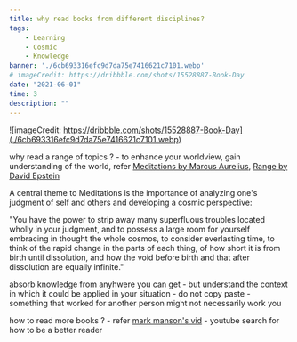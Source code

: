 ```yaml
---
title: why read books from different disciplines?
tags: 
    - Learning
    - Cosmic
    - Knowledge
banner: './6cb693316efc9d7da75e7416621c7101.webp'
# imageCredit: https://dribbble.com/shots/15528887-Book-Day
date: "2021-06-01"
time: 3
description: ""
---
```



![imageCredit: https://dribbble.com/shots/15528887-Book-Day](./6cb693316efc9d7da75e7416621c7101.webp)

why read a range of topics ? - to enhance your worldview, gain understanding of the world, refer [Meditations by Marcus Aurelius](https://amzn.to/3l0i9yZ), [Range by David Epstein](https://amzn.to/3BQmf2H)

A central theme to Meditations is the importance of analyzing one's judgment of self and others and developing a cosmic perspective:

"You have the power to strip away many superfluous troubles located wholly in your judgment, and to possess a large room for yourself embracing in thought the whole cosmos, to consider everlasting time, to think of the rapid change in the parts of each thing, of how short it is from birth until dissolution, and how the void before birth and that after dissolution are equally infinite."


absorb knowledge from anyhwere you can get - but understand the context in which it could be applied in your situation - do not copy paste - something that worked for another person might not necessarily work you


how to read more books ? - refer [mark manson's vid](https://youtu.be/KJ2Lvi9kG2Q) - youtube search for how to be a better reader
